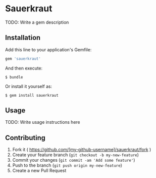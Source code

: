 # Sauerkraut

TODO: Write a gem description

## Installation

Add this line to your application's Gemfile:

```ruby
gem 'sauerkraut'
```

And then execute:

    $ bundle

Or install it yourself as:

    $ gem install sauerkraut

## Usage

TODO: Write usage instructions here

## Contributing

1. Fork it ( https://github.com/[my-github-username]/sauerkraut/fork )
2. Create your feature branch (`git checkout -b my-new-feature`)
3. Commit your changes (`git commit -am 'Add some feature'`)
4. Push to the branch (`git push origin my-new-feature`)
5. Create a new Pull Request
